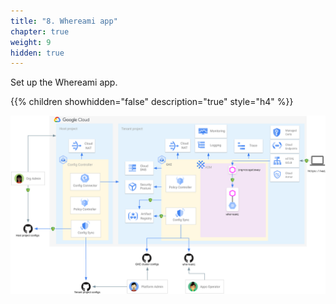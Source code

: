 ```yaml
---
title: "8. Whereami app"
chapter: true
weight: 9
hidden: true
---
```

Set up the Whereami app.

{{% children showhidden="false" description="true" style="h4" %}}

![Whereami overview](/images/whereami-overview.png?width=50pc)